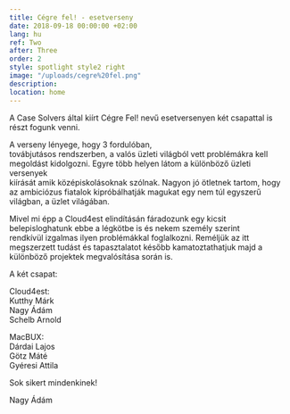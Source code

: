 ```yaml
---
title: Cégre fel! - esetverseny
date: 2018-09-18 00:00:00 +02:00
lang: hu
ref: Two
after: Three
order: 2
style: spotlight style2 right
image: "/uploads/cegre%20fel.png"
description: 
location: home
---
```


A Case Solvers által kiírt Cégre Fel! nevű esetversenyen két csapattal is részt fogunk venni.

 A verseny lényege, hogy 3 fordulóban,\
továbjutásos rendszerben, a valós üzleti világból vett problémákra kell megoldást kidolgozni. Egyre több helyen látom a különböző üzleti versenyek\
kiírását amik középiskolásoknak szólnak. Nagyon jó ötletnek tartom, hogy az ambiciózus fiatalok kipróbálhatják magukat egy nem túl egyszerű\
világban, a üzlet világában. 

Mivel mi épp a Cloud4est elindításán fáradozunk egy kicsit belepisloghatunk ebbe a légkötbe is és nekem személy szerint\
rendkívül izgalmas ilyen problémákkal foglalkozni. Reméljük az itt megszerzett tudást és tapasztalatot később kamatoztathatjuk majd a különböző projektek megvalósítása során is.

A két csapat:

Cloud4est:\
  Kutthy Márk\
  Nagy Ádám\
  Schelb Arnold

MacBUX:\
  Dárdai Lajos\
  Götz Máté\
  Gyéresi Attila

Sok sikert mindenkinek! 

Nagy Ádám